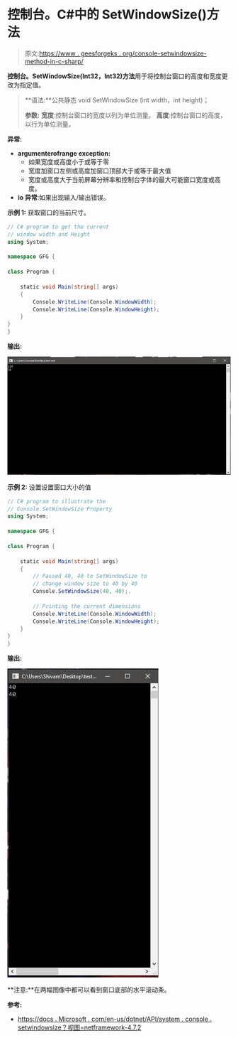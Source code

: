 # 控制台。C#中的 SetWindowSize()方法

> 原文:[https://www . geesforgeks . org/console-setwindowsize-method-in-c-sharp/](https://www.geeksforgeeks.org/console-setwindowsize-method-in-c-sharp/)

**控制台。SetWindowSize(Int32，Int32)方法**用于将控制台窗口的高度和宽度更改为指定值。

> **语法:**公共静态 void SetWindowSize (int width，int height)；
> 
> **参数:**
> **宽度**:控制台窗口的宽度以列为单位测量。
> **高度**:控制台窗口的高度，以行为单位测量。

**异常:**

*   **argumenterofrange exception:**
    *   如果宽度或高度小于或等于零
    *   宽度加窗口左侧或高度加窗口顶部大于或等于最大值
    *   宽度或高度大于当前屏幕分辨率和控制台字体的最大可能窗口宽度或高度。
*   **io 异常**:如果出现输入/输出错误。

**示例 1:** 获取窗口的当前尺寸。

```cs
// C# program to get the current
// window width and Height
using System;

namespace GFG {

class Program {

    static void Main(string[] args)
    {
        Console.WriteLine(Console.WindowWidth);
        Console.WriteLine(Console.WindowHeight);
    }
}
}
```

**输出:**

![](img/a49f980a77ea919cefc505352bfa4c0d.png)

**示例 2:** 设置设置窗口大小的值

```cs
// C# program to illustrate the
// Console.SetWindowSize Property
using System;

namespace GFG {

class Program {

    static void Main(string[] args)
    {
        // Passed 40, 40 to SetWindowSize to 
        // change window size to 40 by 40
        Console.SetWindowSize(40, 40);.

        // Printing the current dimensions
        Console.WriteLine(Console.WindowWidth);
        Console.WriteLine(Console.WindowHeight);
    }
}
}
```

**输出:**

![](img/e19b80fd5c5442a90fd46f7b94348fcd.png)

**注意:**在两幅图像中都可以看到窗口底部的水平滚动条。

**参考:**

*   [https://docs . Microsoft . com/en-us/dotnet/API/system . console . setwindowsize？视图=netframework-4.7.2](https://docs.microsoft.com/en-us/dotnet/api/system.console.setwindowsize?view=netframework-4.7.2)